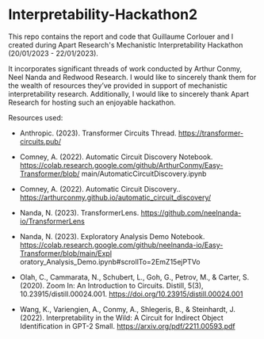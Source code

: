 # Interpretability-Hackathon2

This repo contains the report and code that Guillaume Corlouer and I created during Apart Research's Mechanistic Interpretability Hackathon (20/01/2023 - 22/01/2023). 

It incorporates significant threads of work conducted by Arthur Conmy, Neel Nanda and Redwood Research. I would like to sincerely thank them for the wealth of resources they’ve provided in support of mechanistic interpretability research. Additionally, I would like to sincerely thank Apart Research for hosting such an enjoyable hackathon.

Resources used:

* Anthropic. (2023). Transformer Circuits Thread. https://transformer-circuits.pub/

* Comney, A. (2022). Automatic Circuit Discovery Notebook.
https://colab.research.google.com/github/ArthurConmy/Easy-Transformer/blob/
main/AutomaticCircuitDiscovery.ipynb

* Comney, A. (2022). Automatic Circuit Discovery..
https://arthurconmy.github.io/automatic_circuit_discovery/

* Nanda, N. (2023). TransformerLens. https://github.com/neelnanda-io/TransformerLens

* Nanda, N. (2023). Exploratory Analysis Demo Notebook.
https://colab.research.google.com/github/neelnanda-io/Easy-Transformer/blob/main/Expl
oratory_Analysis_Demo.ipynb#scrollTo=2EmZ15ejPTVo

* Olah, C., Cammarata, N., Schubert, L., Goh, G., Petrov, M., & Carter, S. (2020). Zoom
In: An Introduction to Circuits. Distill, 5(3), 10.23915/distill.00024.001.
https://doi.org/10.23915/distill.00024.001

* Wang, K., Variengien, A., Conmy, A., Shlegeris, B., & Steinhardt, J. (2022).
Interpretability in the Wild: A Circuit for Indirect Object Identification in GPT-2
Small. https://arxiv.org/pdf/2211.00593.pdf
